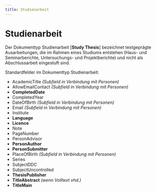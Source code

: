 ```yaml
---
title: Studienarbeit
---
```


# Studienarbeit

Der Dokumenttyp Studienarbeit [**Study Thesis**] bezeichnet textgeprägte Ausarbeitungen, die im
Rahmen eines Studiums entstehen (Haus- und Seminarberichte, Untersuchungs- und
Projektberichte) und nicht als Abschlussarbeit eingestuft sind.

Standardfelder im Dokumenttyp Studienarbeit:

* AcademicTitle *(Subfield in Verbindung mit Personen)*
* AllowEmailContact *(Subfield in Verbindung mit Personen)*
* **CompletedDate**
* CompletedYear
* DateOfBirth *(Subfield in Verbindung mit Personen)*
* Email *(Subfield in Verbindung mit Personen)*
* Institute
* **Language**
* **Licence**
* Note
* PageNumber
* PersonAdvisor
* **PersonAuthor**
* **PersonSubmitter**
* PlaceOfBirth *(Subfield in Verbindung mit Personen)*
* Series
* SubjectDDC
* SubjectUncontrolled
* **ThesisPublisher**
* **TitleAbstract** *(wenn Volltext vhd.)*
* **TitleMain**
